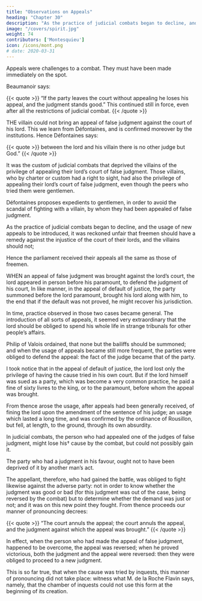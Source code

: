 ```yaml
---
title: "Observations on Appeals"
heading: "Chapter 30"
description: "As the practice of judicial combats began to decline, and the usage of new appeals to be introduced, it was reckoned unfair that freemen should have a remedy against the injustice of the court of their lords"
image: "/covers/spirit.jpg"
weight: 74
contributors: ['Montesquieu']
icon: /icons/mont.png
# date: 2020-03-31
---
```



Appeals were challenges to a combat. They must have been made immediately on the spot. 

Beaumanoir says: 

{{< quote >}}
“If the party leaves the court without appealing he loses his appeal, and the judgment stands good.” This continued still in force, even after all the restrictions of judicial combat.
{{< /quote >}}


THE villain could not bring an appeal of false judgment against the court of his lord. This we learn from Défontaines, and is confirmed moreover by the institutions. Hence Défontaines says: 

{{< quote >}}
between the lord and his villain there is no other judge but God.”
{{< /quote >}}


It was the custom of judicial combats that deprived the villains of the privilege of appealing their lord’s court of false judgment. Those villains, who by charter or custom had a right to sight, had also the privilege of appealing their lord’s court of false judgment, even though the peers who tried them were gentlemen. 

Défontaines proposes expedients to gentlemen, in order to avoid the scandal of fighting with a villain, by whom they had been appealed of false judgment.

As the practice of judicial combats began to decline, and the usage of new appeals to be introduced, it was reckoned unfair that freemen should have a remedy against the injustice of the court of their lords, and the villains should not;

Hence the parliament received their appeals all the same as those of freemen.


WHEN an appeal of false judgment was brought against the lord’s court, the lord appeared in person before his paramount, to defend the judgment of his court, In like manner, in the appeal of default of justice, the party summoned before the lord paramount, brought his lord along with him, to the end that if the default was not proved, he might recover his jurisdiction.

In time, practice observed in those two cases became general. The introduction of all sorts of appeals, it seemed very extraordinary that the lord should be obliged to spend his whole life in strange tribunals for other people’s affairs. 

Philip of Valois ordained, that none but the bailiffs should be summoned; and when the usage of appeals became still more frequent, the parties were obliged to defend the appeal:  the fact of the judge became that of the party.

I took notice that in the appeal of default of justice, the lord lost only the privilege of having the cause tried in his own court. But if the lord himself was sued as a party, which was become a very common practice, he paid a fine of sixty livres to the king, or to the paramount, before whom the appeal was brought.

From thence arose the usage, after appeals had been generally received, of fining the lord upon the amendment of the sentence of his judge; an usage which lasted a long time, and was confirmed by the ordinance of Rousillon, but fell, at length, to the ground, through its own absurdity.


In judicial combats, the person who had appealed one of the judges of false judgment, might lose his† cause by the combat, but could not possibly gain it. 

The party who had a judgment in his favour, ought not to have been deprived of it by another man’s act. 

The appellant, therefore, who had gained the battle, was obliged to fight likewise against the adverse party:  not in order to know whether the judgment was good or bad (for this judgment was out of the case, being reversed by the combat) but to determine whether the demand was just or not; and it was on this new point they fought. From thence proceeds our manner of pronouncing decrees: 

{{< quote >}}
“The court annuls the appeal; the court annuls the appeal, and the judgment against which the appeal was brought.” 
{{< /quote >}}

In effect, when the person who had made the appeal of false judgment, happened to be overcome, the appeal was reversed; when he proved victorious, both the judgment and the appeal were reversed:  then they were obliged to proceed to a new judgment.

This is so far true, that when the cause was tried by inquests, this manner of pronouncing did not take place:  witness what M. de la Roche Flavin says, namely, that the chamber of inquests could not use this form at the beginning of its creation.
